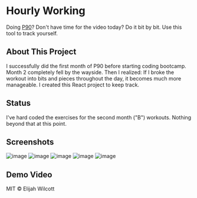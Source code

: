 # Hourly Working

Doing [P90](https://www.beachbodyondemand.com/programs/p90/workouts)? Don't have time for the video today? Do it bit by bit. Use this tool to track yourself.

## About This Project

I successfully did the first month of P90 before starting coding bootcamp. Month 2 completely fell by the wayside. Then I realized: If I broke the workout into bits and pieces throughout the day, it becomes much more manageable. I created this React project to keep track.

## Status

I've hard coded the exercises for the second month ("B") workouts. Nothing beyond that at this point.

## Screenshots

![image](https://raw.githubusercontent.com/ejw773/hourly-workout/main/docs/img/IMG_7255.PNG)
![image](https://raw.githubusercontent.com/ejw773/hourly-workout/main/docs/img/IMG_7257.PNG)
![image](https://raw.githubusercontent.com/ejw773/hourly-workout/main/docs/img/IMG_7258.PNG)
![image](https://raw.githubusercontent.com/ejw773/hourly-workout/main/docs/img/IMG_7259.PNG)
![image](https://raw.githubusercontent.com/ejw773/hourly-workout/main/docs/img/IMG_7260.PNG)

## Demo Video

MIT © Elijah Wilcott
